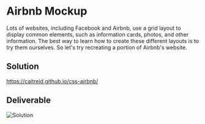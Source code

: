 # Airbnb Mockup

Lots of websites, including Facebook and Airbnb, use a grid layout to display common elements, such as information cards, photos, and other information. The best way to learn how to create these different layouts is to try them ourselves. So let's try recreating a portion of Airbnb's website.


## Solution 
https://caitreid.github.io/css-airbnb/

## Deliverable

![Solution](solution.jpg)

